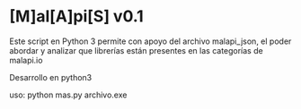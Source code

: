 # [M]al[A]pi[S] v0.1

Este script en Python 3 permite con apoyo del archivo malapi_json, el poder abordar y analizar que librerías están presentes en las categorías de malapi.io 

Desarrollo en python3

uso:
python mas.py archivo.exe 







